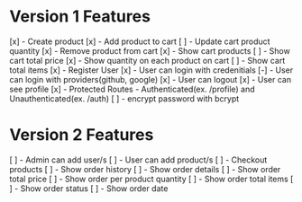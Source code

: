 # Version 1 Features

[x] - Create product
[x] - Add product to cart
[ ] - Update cart product quantity
[x] - Remove product from cart
[x] - Show cart products
[ ] - Show cart total price
[x] - Show quantity on each product on cart
[ ] - Show cart total items
[x] - Register User
[x] - User can login with credenitials
[-] - User can login with providers(github, google)
[x] - User can logout
[x] - User can see profile
[x] - Protected Routes - Authenticated(ex. /profile) and Unauthenticated(ex. /auth)
[ ] - encrypt password with bcrypt

# Version 2 Features

[ ] - Admin can add user/s
[ ] - User can add product/s
[ ] - Checkout products
[ ] - Show order history
[ ] - Show order details
[ ] - Show order total price
[ ] - Show order per product quantity
[ ] - Show order total items
[ ] - Show order status
[ ] - Show order date

